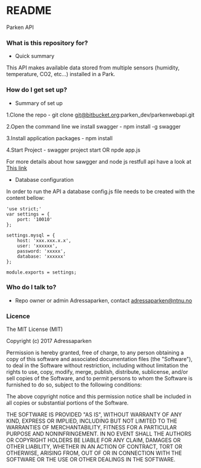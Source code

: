 # README #

Parken API

### What is this repository for? ###

* Quick summary

This API makes available data stored from multiple sensors (humidity, temperature, CO2, etc...) installed in a Park. 

### How do I get set up? ###

* Summary of set up

1.Clone the repo - git clone git@bitbucket.org:parken_dev/parkenwebapi.git

2.Open the command line we install swagger - npm install -g swagger

3.Install application packages - npm install

4.Start Project - swagger project start OR npde app.js

For more details about how sawgger and node js restfull api have a look at [This link](https://scotch.io/tutorials/speed-up-your-restful-api-development-in-node-js-with-swagger "RESTful API development in Node.js with Swagger")

* Database configuration

In order to run the API a database config.js file needs to be created with the content bellow:
```
'use strict;'
var settings = {
    port: '10010'
};

settings.mysql = {
    host: 'xxx.xxx.x.x',
    user: 'xxxxxx',
    password: 'xxxxx',
    database: 'xxxxxx'
};

module.exports = settings;
```

### Who do I talk to? ###

* Repo owner or admin
Adressaparken, contact adressaparken@ntnu.no

### Licence ###

The MIT License (MIT)

Copyright (c) 2017 Adressaparken

Permission is hereby granted, free of charge, to any person obtaining a copy of this software and associated documentation files (the "Software"), to deal in the Software without restriction, including without limitation the rights to use, copy, modify, merge, publish, distribute, sublicense, and/or sell copies of the Software, and to permit persons to whom the Software is furnished to do so, subject to the following conditions:

The above copyright notice and this permission notice shall be included in all copies or substantial portions of the Software.

THE SOFTWARE IS PROVIDED "AS IS", WITHOUT WARRANTY OF ANY KIND, EXPRESS OR IMPLIED, INCLUDING BUT NOT LIMITED TO THE WARRANTIES OF MERCHANTABILITY, FITNESS FOR A PARTICULAR PURPOSE AND NONINFRINGEMENT. IN NO EVENT SHALL THE AUTHORS OR COPYRIGHT HOLDERS BE LIABLE FOR ANY CLAIM, DAMAGES OR OTHER LIABILITY, WHETHER IN AN ACTION OF CONTRACT, TORT OR OTHERWISE, ARISING FROM, OUT OF OR IN CONNECTION WITH THE SOFTWARE OR THE USE OR OTHER DEALINGS IN THE SOFTWARE.